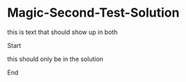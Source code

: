 # Magic-Second-Test-Solution


this is text that should show up in both

$%$Start

this should only be in the solution

$%$End
